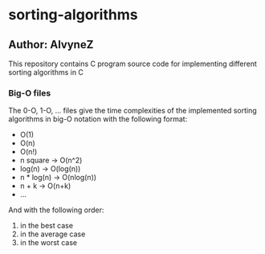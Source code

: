 # sorting-algorithms
## Author: AlvyneZ
This repository contains C program source code for implementing different sorting algorithms in C  

### Big-O files
The 0-O, 1-O, ... files give the time complexities of the implemented sorting algorithms
 in big-O notation with the following format:
- O(1)
- O(n)
- O(n!)
- n square -> O(n^2)
- log(n) -> O(log(n))
- n * log(n) -> O(nlog(n))
- n + k -> O(n+k)
- ...

And with the following order:
1. in the best case
2. in the average case
3. in the worst case
